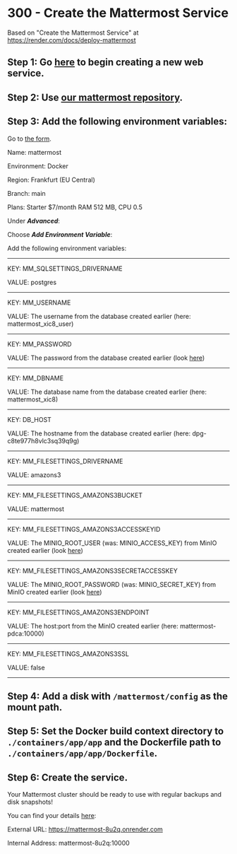 # 300 - Create the Mattermost Service

Based on "Create the Mattermost Service" at https://render.com/docs/deploy-mattermost

## Step 1: Go [here](https://dashboard.render.com/select-repo?type=web) to begin creating a new web service.

## Step 2: Use [our mattermost repository](https://github.com/vanHeemstraSystems/mattermost-headstart/browse).

## Step 3: Add the following environment variables:

Go to [the form](https://dashboard.render.com/web/new).

Name: mattermost

Environment: Docker

Region: Frankfurt (EU Central)

Branch: main

Plans: Starter $7/month RAM 512 MB, CPU 0.5

Under ***Advanced***:

Choose ***Add Environment Variable***:

Add the following environment variables:
___
KEY: MM_SQLSETTINGS_DRIVERNAME

VALUE: postgres
___
KEY: MM_USERNAME

VALUE: The username from the database created earlier (here: mattermost_xic8_user)
___
KEY: MM_PASSWORD

VALUE: The password from the database created earlier (look [here](https://dashboard.render.com/d/dpg-c8te977h8vlc3sq39q9g/info))
___
KEY: MM_DBNAME

VALUE: The database name from the database created earlier (here: mattermost_xic8)
___
KEY: DB_HOST

VALUE: The hostname from the database created earlier (here: dpg-c8te977h8vlc3sq39q9g)
___
KEY: MM_FILESETTINGS_DRIVERNAME	

VALUE: amazons3
___
KEY: MM_FILESETTINGS_AMAZONS3BUCKET

VALUE: mattermost
___
KEY: MM_FILESETTINGS_AMAZONS3ACCESSKEYID

VALUE: The MINIO_ROOT_USER (was: MINIO_ACCESS_KEY) from MinIO created earlier (look [here](https://dashboard.render.com/pserv/srv-c8tf51s41ls5dnacg3m0/env))
___
KEY: MM_FILESETTINGS_AMAZONS3SECRETACCESSKEY

VALUE: The MINIO_ROOT_PASSWORD (was: MINIO_SECRET_KEY) from MinIO created earlier (look [here](https://dashboard.render.com/pserv/srv-c8tf51s41ls5dnacg3m0/env))
___
KEY: MM_FILESETTINGS_AMAZONS3ENDPOINT

VALUE: The host:port from the MinIO created earlier (here: mattermost-pdca:10000)
___
KEY: MM_FILESETTINGS_AMAZONS3SSL	

VALUE: false
___

## Step 4: Add a disk with ```/mattermost/config``` as the mount path.

## Step 5: Set the Docker build context directory to ```./containers/app/app``` and the Dockerfile path to ```./containers/app/app/Dockerfile```.

## Step 6: Create the service.

Your Mattermost cluster should be ready to use with regular backups and disk snapshots!

You can find your details [here](https://dashboard.render.com/web/srv-c8tgv6fd17cblpocnhmg/deploys/dep-c8tgv8nd17cblpocni30):

External URL: https://mattermost-8u2q.onrender.com

Internal Address: mattermost-8u2q:10000
